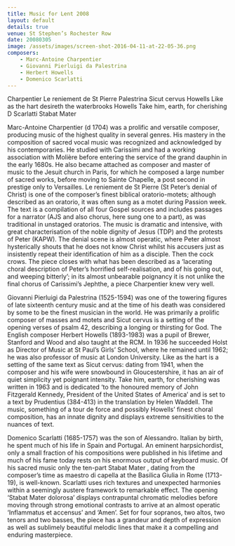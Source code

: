 ```yaml
---
title: Music for Lent 2008
layout: default
details: true
venue: St Stephen’s Rochester Row
date: 20080305
image: /assets/images/screen-shot-2016-04-11-at-22-05-36.png
composers:
    - Marc-Antoine Charpentier
    - Giovanni Pierluigi da Palestrina
    - Herbert Howells
    - Domenico Scarlatti
---
```

Charpentier Le reniement de St Pierre
Palestrina Sicut cervus
Howells Like as the hart desireth the waterbrooks
Howells Take him, earth, for cherishing
D Scarlatti Stabat Mater

Marc-Antoine Charpentier (d 1704) was a prolific and versatile composer, producing music of the highest quality in several genres.  His mastery in the composition of sacred vocal music was recognized and acknowledged by his contemporaries.  He studied with Carissimi and had a working association with Molière before entering the service of the grand dauphin in the early 1680s. He also became attached as composer and master of music to the Jesuit church in Paris, for which he composed a large number of sacred works, before moving to Sainte Chapelle, a post second in prestige only to Versailles. Le reniement de St Pierre (St Peter’s denial of Christ) is one of the composer’s finest biblical oratorio-motets; although described as an oratorio, it was often sung as a motet during Passion week.  The text is a compilation of all four Gospel sources and includes passages for a narrator (AJS and also chorus, here sung one to a part), as was traditional in unstaged oratorios.  The music is dramatic and intensive, with great characterisation of the noble dignity of Jesus (TDP) and the protests of Peter (KAPW).  The denial scene is almost operatic, where Peter almost hysterically shouts that he does not know Christ whilst his accusers just as insistently repeat their identification of him as a disciple.  Then the cock crows.  The piece closes with what has been described as a ‘lacerating choral description of Peter’s horrified self-realisation, and of his going out, and weeping bitterly’; in its almost unbearable poignancy it is not unlike the final chorus of Carissimi’s Jephthe, a piece Charpentier knew very well.

Giovanni Pierluigi da Palestrina (1525-1594) was one of the towering figures of late sixteenth century music and at the time of his death was considered by some to be the finest musician in the world.  He was primarily a prolific composer of masses and motets and Sicut cervus is a setting of the opening verses of psalm 42, describing a longing or thirsting for God.  The English composer Herbert Howells (1893-1983) was a pupil of Brewer, Stanford and Wood and also taught at the RCM.  In 1936 he succeeded Holst as Director of Music at St Paul’s Girls’ School, where he remained until 1962; he was also professor of music at London University.  Like as the hart is a setting of the same text as Sicut cervus: dating from 1941, when the composer and his wife were snowbound in Gloucestershire, it has an air of quiet simplicity yet poignant intensity.  Take him, earth, for cherishing was written in 1963 and is dedicated ‘to the honoured memory of John Fitzgerald Kennedy, President of the United States of America’ and is set to a text by Prudentius (384-413) in the translation by Helen Waddell.  The music, something of a tour de force and possibly Howells’ finest choral composition, has an innate dignity and displays extreme sensitivities to the nuances of text.

Domenico Scarlatti (1685-1757) was the son of Alessandro.  Italian by birth, he spent much of his life in Spain and Portugal.  An eminent harpsichordist, only a small fraction of his compositions were published in his lifetime and much of his fame today rests on his enormous output of keyboard music.  Of his sacred music only the ten-part Stabat Mater , dating from the composer’s time as maestro di capella at the Basilica Giulia in Rome (1713-19), is well-known.  Scarlatti uses rich textures and unexpected harmonies within a seemingly austere framework to remarkable effect. The opening ‘Stabat Mater dolorosa’ displays contrapuntal chromatic melodies before moving through strong emotional contrasts to arrive at an almost operatic ‘Inflammatus et accensus’ and ‘Amen’.  Set for four sopranos, two altos, two tenors and two basses, the piece has a grandeur and depth of expression as well as sublimely beautiful melodic lines that make it a compelling and enduring masterpiece.